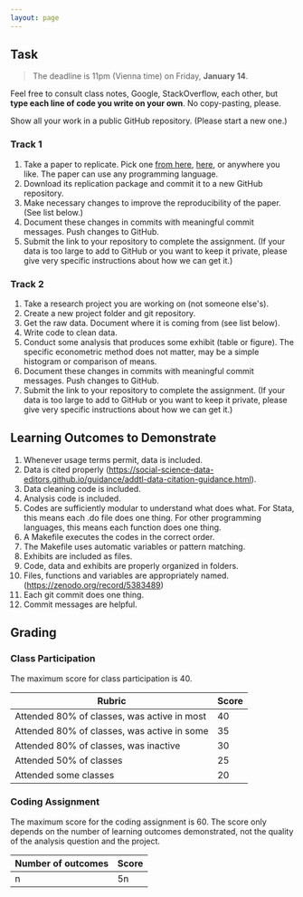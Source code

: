 ```yaml
---
layout: page
---
```

## Task

> The deadline is 11pm (Vienna time) on Friday, **January 14**.

Feel free to consult class notes, Google, StackOverflow, each other, but **type each line of code you write on your own**. No copy-pasting, please.

Show all your work in a public GitHub repository. (Please start a new one.) 

### Track 1
1. Take a paper to replicate. Pick one [from here](https://www.i4replication.org/reports.html), [here](https://zenodo.org/communities/restud-replication), or anywhere you like. The paper can use any programming language.
2. Download its replication package and commit it to a new GitHub repository. 
3. Make necessary changes to improve the reproducibility of the paper. (See list below.)
4. Document these changes in commits with meaningful commit messages. Push changes to GitHub.
5. Submit the link to your repository to complete the assignment. (If your data is too large to add to GitHub or you want to keep it private, please give very specific instructions about how we can get it.)

### Track 2
1. Take a research project you are working on (not someone else's).
2. Create a new project folder and git repository.
3. Get the raw data. Document where it is coming from (see list below).
4. Write code to clean data.
5. Conduct some analysis that produces some exhibit (table or figure). The specific econometric method does not matter, may be a simple histogram or comparison of means.
6. Document these changes in commits with meaningful commit messages. Push changes to GitHub.
7. Submit the link to your repository to complete the assignment. (If your data is too large to add to GitHub or you want to keep it private, please give very specific instructions about how we can get it.)


## Learning Outcomes to Demonstrate
1. Whenever usage terms permit, data is included.
2. Data is cited properly (https://social-science-data-editors.github.io/guidance/addtl-data-citation-guidance.html).
3. Data cleaning code is included.
4. Analysis code is included.
5. Codes are sufficiently modular to understand what does what. For Stata, this means each .do file does one thing. For other programming languages, this means each function does one thing.
6. A Makefile executes the codes in the correct order.
7. The Makefile uses automatic variables or pattern matching.
8. Exhibits are included as files.
9. Code, data and exhibits are properly organized in folders.
10. Files, functions and variables are appropriately named. (https://zenodo.org/record/5383489)
11. Each git commit does one thing.
12. Commit messages are helpful.

## Grading
### Class Participation
The maximum score for class participation is 40.

Rubric | Score
---|---
Attended 80% of classes, was active in most | 40
Attended 80% of classes, was active in some | 35
Attended 80% of classes, was inactive | 30
Attended 50% of classes | 25
Attended some classes | 20

### Coding Assignment
The maximum score for the coding assignment is 60. The score only depends on the number of learning outcomes demonstrated, not the quality of the analysis question and the project.

Number of outcomes | Score
---|---
n | 5n

